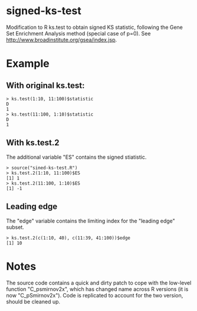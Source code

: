 # signed-ks-test

Modification to R ks.test to obtain signed KS statistic, following the Gene Set Enrichment Analysis method (special case of p=0). See http://www.broadinstitute.org/gsea/index.jsp.

# Example
## With original ks.test:
```
> ks.test(1:10, 11:100)$statistic
D 
1 
> ks.test(11:100, 1:10)$statistic
D 
1
```

## With ks.test.2
The additional variable "ES" contains the signed stiatistic.
```
> source("sined-ks-test.R")
> ks.test.2(1:10, 11:100)$ES
[1] 1
> ks.test.2(11:100, 1:10)$ES
[1] -1
```

## Leading edge
The "edge" variable contains the limiting index for the "leading edge" subset.

```
> ks.test.2(c(1:10, 40), c(11:39, 41:100))$edge
[1] 10
```

# Notes

The source code contains a quick and dirty patch to cope with the low-level function "C_psmirnov2x", which has changed name across R versions (it is now "C_pSmirnov2x"). Code is replicated to account for the two version, should be cleaned up.
